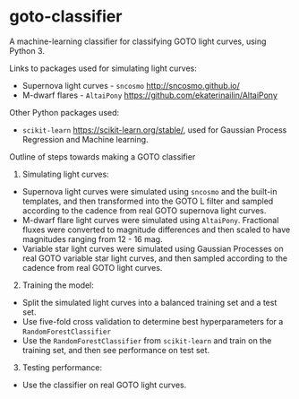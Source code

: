 # goto-classifier
A machine-learning classifier for classifying GOTO light curves, using Python 3.

Links to packages used for simulating light curves:
- Supernova light curves - `sncosmo` http://sncosmo.github.io/
- M-dwarf flares - `AltaiPony` https://github.com/ekaterinailin/AltaiPony

Other Python packages used:
 - `scikit-learn` https://scikit-learn.org/stable/, used for Gaussian Process Regression and Machine learning.
 
 Outline of steps towards making a GOTO classifier
 
 1. Simulating light curves:
  - Supernova light curves were simulated using `sncosmo` and the built-in templates, and then transformed into the GOTO L filter and sampled according to the cadence from real GOTO supernova light curves.
  - M-dwarf flare light curves were simulated using `AltaiPony`. Fractional fluxes were converted to magnitude differences and then scaled to have magnitudes ranging from 12 - 16 mag.
  - Variable star light curves were simulated using Gaussian Processes on real GOTO variable star light curves, and then sampled according to the cadence from real GOTO light curves.
  
 2. Training the model:
  - Split the simulated light curves into a balanced training set and a test set.
  - Use five-fold cross validation to determine best hyperparameters for a `RandomForestClassifier`
  - Use the `RandomForestClassifier` from `scikit-learn` and train on the training set, and then see performance on test set.
 
 3. Testing performance:
  - Use the classifier on real GOTO light curves.
